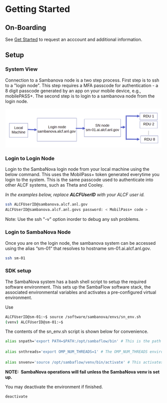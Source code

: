 # Getting Started

## On-Boarding

See [Get Started](https://www.alcf.anl.gov/support-center/get-started)
to request an acccount and additional information.

## Setup

### System View

Connection to a Sambanova node is a two step process. First step is to ssh to a "login node".
This step requires a MFA passcode for authentication - a 8 digit passcode generated by an app on your mobile device, e.g., mobilePASS+.
The second step is to login to a sambanova node from the login node.

![SambaNova System View](Log_in.png "SambaNova System View")

### Login to Login Node

Login to the SambaNova login node from your local machine using the below command. This uses the MobilPass+ token generated everytime you login to the system. This is the same passcode used to authenticate into other ALCF systems, such as Theta and Cooley.

*In the examples below, replace* ***ALCFUserID*** *with your ALCF user id.*

```bash
ssh ALCFUserID@sambanova.alcf.anl.gov
ALCFUserID@sambanova.alcf.anl.govs password: < MobilPass+ code >
```

Note: Use the ssh "-v" option inorder to debug any ssh problems.

### Login to SambaNova Node

Once you are on the login node, the sambanova system can be accessed using the alias “sm-01” that resolves to hostname sm-01.ai.alcf.anl.gov.

```bash
ssh sm-01
```

### SDK setup

The SambaNova system has a bash shell script to setup the required software environment.
This sets up the SambaFlow software stack, the associated environmental variables and activates
a pre-configured virtual environment.

Use

```bash
ALCFUserID@sm-01:~$ source /software/sambanova/envs/sn_env.sh
(venv) ALCFUserID@sm-01:~$
```

The contents of the sn_env.sh script is shown below for convenience.

```bash
alias snpath='export PATH=$PATH:/opt/sambaflow/bin' # This is the path to SambaFlow which is the software stack that is running on SambaNova systems. This stack includes the Runtime, the compilers, and the SambaFlow Python SDK which is used to create and run models.

alias snthreads='export OMP_NUM_THREADS=1' # The OMP_NUM_THREADS environment variable sets the number of threads to use for parallel regions. The value of this environment variable must be a list of positive integer values. The values of the list set the number of threads to use for parallel regions at the corresponding nested levels.For the SambaNova system it is usually set to 1.

alias snvenv='source /opt/sambaflow/venv/bin/activate' # This activates the pre-configured virtual environment that consists of sambaflow and other built-in libraries.
```

**NOTE:  SambaNova operations will fail unless the SambaNova venv is set
up.**

You may deactivate the environment if finished.

```bash
deactivate
```
